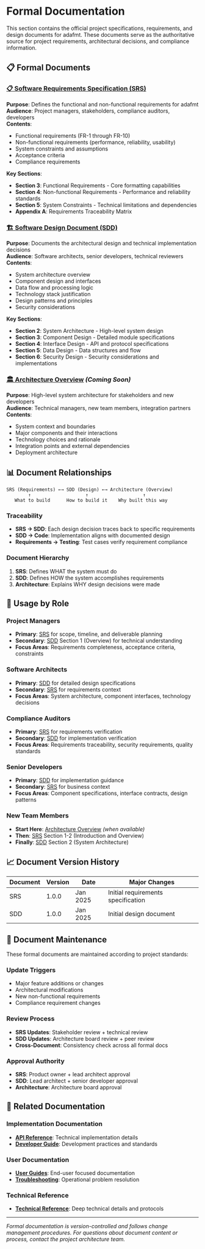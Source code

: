 # Formal Documentation

This section contains the official project specifications, requirements, and design documents for adafmt. These documents serve as the authoritative source for project requirements, architectural decisions, and compliance information.

## 📋 Formal Documents

### [📋 Software Requirements Specification (SRS)](SRS.md)
**Purpose**: Defines the functional and non-functional requirements for adafmt  
**Audience**: Project managers, stakeholders, compliance auditors, developers  
**Contents**:
- Functional requirements (FR-1 through FR-10)
- Non-functional requirements (performance, reliability, usability)
- System constraints and assumptions
- Acceptance criteria
- Compliance requirements

**Key Sections**:
- **Section 3**: Functional Requirements - Core formatting capabilities
- **Section 4**: Non-functional Requirements - Performance and reliability standards  
- **Section 5**: System Constraints - Technical limitations and dependencies
- **Appendix A**: Requirements Traceability Matrix

### [🏗️ Software Design Document (SDD)](SDD.md)
**Purpose**: Documents the architectural design and technical implementation decisions  
**Audience**: Software architects, senior developers, technical reviewers  
**Contents**:
- System architecture overview
- Component design and interfaces
- Data flow and processing logic
- Technology stack justification
- Design patterns and principles
- Security considerations

**Key Sections**:
- **Section 2**: System Architecture - High-level system design
- **Section 3**: Component Design - Detailed module specifications
- **Section 4**: Interface Design - API and protocol specifications
- **Section 5**: Data Design - Data structures and flow
- **Section 6**: Security Design - Security considerations and implementations

### [🏛️ Architecture Overview](architecture.md) *(Coming Soon)*
**Purpose**: High-level system architecture for stakeholders and new developers  
**Audience**: Technical managers, new team members, integration partners  
**Contents**:
- System context and boundaries
- Major components and their interactions
- Technology choices and rationale
- Integration points and external dependencies
- Deployment architecture

## 📊 Document Relationships

```
SRS (Requirements) ←→ SDD (Design) ←→ Architecture (Overview)
        ↑                    ↑                    ↑
   What to build      How to build it    Why built this way
```

### **Traceability**
- **SRS → SDD**: Each design decision traces back to specific requirements
- **SDD → Code**: Implementation aligns with documented design
- **Requirements → Testing**: Test cases verify requirement compliance

### **Document Hierarchy**
1. **SRS**: Defines WHAT the system must do
2. **SDD**: Defines HOW the system accomplishes requirements  
3. **Architecture**: Explains WHY design decisions were made

## 🎯 Usage by Role

### **Project Managers**
- **Primary**: [SRS](SRS.md) for scope, timeline, and deliverable planning
- **Secondary**: [SDD](SDD.md) Section 1 (Overview) for technical understanding
- **Focus Areas**: Requirements completeness, acceptance criteria, constraints

### **Software Architects**
- **Primary**: [SDD](SDD.md) for detailed design specifications
- **Secondary**: [SRS](SRS.md) for requirements context
- **Focus Areas**: System architecture, component interfaces, technology decisions

### **Compliance Auditors**
- **Primary**: [SRS](SRS.md) for requirements verification
- **Secondary**: [SDD](SDD.md) for implementation verification
- **Focus Areas**: Requirements traceability, security requirements, quality standards

### **Senior Developers**
- **Primary**: [SDD](SDD.md) for implementation guidance
- **Secondary**: [SRS](SRS.md) for business context
- **Focus Areas**: Component specifications, interface contracts, design patterns

### **New Team Members**
- **Start Here**: [Architecture Overview](architecture.md) *(when available)*
- **Then**: [SRS](SRS.md) Section 1-2 (Introduction and Overview)
- **Finally**: [SDD](SDD.md) Section 2 (System Architecture)

## 📈 Document Version History

| Document | Version | Date | Major Changes |
|----------|---------|------|---------------|
| SRS | 1.0.0 | Jan 2025 | Initial requirements specification |
| SDD | 1.0.0 | Jan 2025 | Initial design document |

## 🔄 Document Maintenance

These formal documents are maintained according to project standards:

### **Update Triggers**
- Major feature additions or changes
- Architectural modifications
- New non-functional requirements
- Compliance requirement changes

### **Review Process**
- **SRS Updates**: Stakeholder review + technical review
- **SDD Updates**: Architecture board review + peer review
- **Cross-Document**: Consistency check across all formal docs

### **Approval Authority**
- **SRS**: Product owner + lead architect approval
- **SDD**: Lead architect + senior developer approval
- **Architecture**: Architecture board approval

## 🔗 Related Documentation

### **Implementation Documentation**
- **[API Reference](../api/index.md)**: Technical implementation details
- **[Developer Guide](../developer/index.md)**: Development practices and standards

### **User Documentation** 
- **[User Guides](../user/index.md)**: End-user focused documentation
- **[Troubleshooting](../user/troubleshooting.md)**: Operational problem resolution

### **Technical Reference**
- **[Technical Reference](../reference/index.md)**: Deep technical details and protocols

---

*Formal documentation is version-controlled and follows change management procedures. For questions about document content or process, contact the project architecture team.*